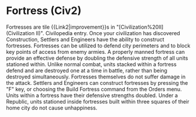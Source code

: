 # Fortress (Civ2)

Fortresses are tile {{Link2|improvement}}s in "[Civilization%20II](Civilization II)".
Civilopedia entry.
Once your civilization has discovered Construction, Settlers and Engineers have the ability to construct fortresses. Fortresses can be utilized to defend city perimeters and to block key points of access from enemy armies. A properly manned fortress can provide an effective defense by doubling the defensive strength of all units stationed within. Unlike normal combat, units stacked within a fortress defend and are destroyed one at a time in battle, rather than being destroyed simultaneously. Fortresses themselves do not suffer damage in the attack.
Settlers and Engineers can construct fortresses by pressing the "F" key, or choosing the Build Fortress command from the Orders menu. Units within a fortress have their defensive strengths doubled. Under a Republic, units stationed inside fortresses built within three squares of their home city do not cause unhappiness.